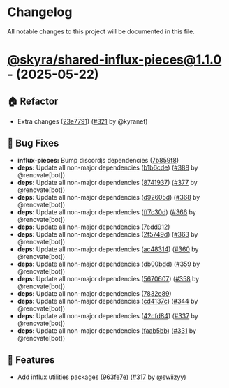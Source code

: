 # Changelog

All notable changes to this project will be documented in this file.

# [@skyra/shared-influx-pieces@1.1.0](https://github.com/skyra-project/archid-components/tree/@skyra/shared-influx-pieces@1.1.0) - (2025-05-22)

## 🏠 Refactor

- Extra changes ([23e7791](https://github.com/skyra-project/archid-components/commit/23e7791406c513f5013cfe7ef0e5b589c72d73e9)) ([#321](https://github.com/skyra-project/archid-components/pull/321) by @kyranet)

## 🐛 Bug Fixes

- **influx-pieces:** Bump discordjs dependencies ([7b859f8](https://github.com/skyra-project/archid-components/commit/7b859f814f1af470f69fb43dabddf1cd3216533a))
- **deps:** Update all non-major dependencies ([b1b6cde](https://github.com/skyra-project/archid-components/commit/b1b6cde63d5918e309fc2ded9a409550ac27fa8b)) ([#388](https://github.com/skyra-project/archid-components/pull/388) by @renovate[bot])
- **deps:** Update all non-major dependencies ([8741937](https://github.com/skyra-project/archid-components/commit/8741937544a6a605e4e45fc2e45e435873aaba11)) ([#377](https://github.com/skyra-project/archid-components/pull/377) by @renovate[bot])
- **deps:** Update all non-major dependencies ([d92605d](https://github.com/skyra-project/archid-components/commit/d92605decc5fb0961a5fe476189acded1763fcc7)) ([#368](https://github.com/skyra-project/archid-components/pull/368) by @renovate[bot])
- **deps:** Update all non-major dependencies ([ff7c30d](https://github.com/skyra-project/archid-components/commit/ff7c30dd2e601b656767fe7180ea28a4d1d2f8d8)) ([#366](https://github.com/skyra-project/archid-components/pull/366) by @renovate[bot])
- **deps:** Update all non-major dependencies ([7edd912](https://github.com/skyra-project/archid-components/commit/7edd9126c38916fd3aeca65c8ac4a7c0673f2b90))
- **deps:** Update all non-major dependencies ([2f5749d](https://github.com/skyra-project/archid-components/commit/2f5749d8af23344f2b573fc0f1c13fca7a24c180)) ([#363](https://github.com/skyra-project/archid-components/pull/363) by @renovate[bot])
- **deps:** Update all non-major dependencies ([ac48314](https://github.com/skyra-project/archid-components/commit/ac4831401349f7b755c0ebd5c532e61e60562d8b)) ([#360](https://github.com/skyra-project/archid-components/pull/360) by @renovate[bot])
- **deps:** Update all non-major dependencies ([db00bdd](https://github.com/skyra-project/archid-components/commit/db00bddb3e527e4575ad62abcb57e8bc93f78d27)) ([#359](https://github.com/skyra-project/archid-components/pull/359) by @renovate[bot])
- **deps:** Update all non-major dependencies ([5670607](https://github.com/skyra-project/archid-components/commit/5670607946b7db9ac7dfc13eeae4c598cb5829c6)) ([#358](https://github.com/skyra-project/archid-components/pull/358) by @renovate[bot])
- **deps:** Update all non-major dependencies ([7832e89](https://github.com/skyra-project/archid-components/commit/7832e89dc9de5733a511040755969e669130fd4e))
- **deps:** Update all non-major dependencies ([cd4137c](https://github.com/skyra-project/archid-components/commit/cd4137c4469680b55cd6eae3af9453cb9f9da6bc)) ([#344](https://github.com/skyra-project/archid-components/pull/344) by @renovate[bot])
- **deps:** Update all non-major dependencies ([42cfd84](https://github.com/skyra-project/archid-components/commit/42cfd844eb66239dd29f96692e6808d8be6cae55)) ([#337](https://github.com/skyra-project/archid-components/pull/337) by @renovate[bot])
- **deps:** Update all non-major dependencies ([faab5bb](https://github.com/skyra-project/archid-components/commit/faab5bbfc00899feb34cec53314c5758b1454c8a)) ([#331](https://github.com/skyra-project/archid-components/pull/331) by @renovate[bot])

## 🚀 Features

- Add influx utilities packages ([963fe7e](https://github.com/skyra-project/archid-components/commit/963fe7e0afa386049ee246f8e673a2626ebf09c7)) ([#317](https://github.com/skyra-project/archid-components/pull/317) by @swiizyy)

